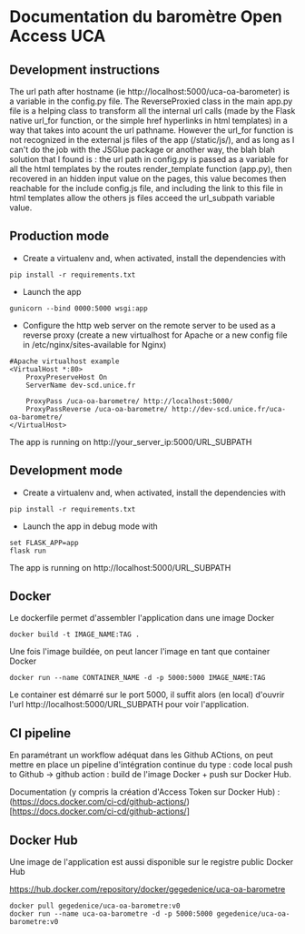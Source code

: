 # Documentation du baromètre Open Access UCA

## Development instructions

The url path after hostname (ie http://localhost:5000/uca-oa-barometer) is a variable in the config.py file.
The ReverseProxied class in the main app.py file is a helping class to transform all the internal url calls (made by the Flask native url_for function, or the simple href hyperlinks in html templates) in a way that takes into acount the url pathname.
However the url_for function is not recognized in the external js files of the app (/static/js/), and as long as I can't do the job with the JSGlue package or another way, the blah blah solution that I found is : the url path in config.py is passed as a variable for all the html templates by the routes render_template function (app.py), then recovered in an hidden input value on the pages, this value becomes then reachable for the include config.js file, and including the link to this file in html templates allow the others js files acceed the url_subpath variable value.

## Production mode

- Create a virtualenv and, when activated, install the dependencies with

```
pip install -r requirements.txt
```
- Launch the app

```
gunicorn --bind 0000:5000 wsgi:app
```
- Configure the http web server on the remote server to be used as a reverse proxy (create a new virtualhost for Apache or a new config file in /etc/nginx/sites-available for Nginx)

```
#Apache virtualhost example
<VirtualHost *:80>
    ProxyPreserveHost On
    ServerName dev-scd.unice.fr

    ProxyPass /uca-oa-barometre/ http://localhost:5000/
    ProxyPassReverse /uca-oa-barometre/ http://dev-scd.unice.fr/uca-oa-barometre/
</VirtualHost>
```

The app is running on http://your_server_ip:5000/URL_SUBPATH

## Development mode

- Create a virtualenv and, when activated, install the dependencies with

```
pip install -r requirements.txt
```
- Launch the app in debug mode with

```
set FLASK_APP=app
flask run
```
The app is running on http://localhost:5000/URL_SUBPATH

## Docker

Le dockerfile permet d'assembler l'application dans une image Docker

```
docker build -t IMAGE_NAME:TAG .
```

Une fois l'image buildée, on peut lancer l'image en tant que container Docker

```
docker run --name CONTAINER_NAME -d -p 5000:5000 IMAGE_NAME:TAG
```
Le container est démarré sur le port 5000, il suffit alors (en local) d'ouvrir l'url http://localhost:5000/URL_SUBPATH pour voir l'application.

## CI pipeline

En paramétrant un workflow adéquat dans les Github ACtions, on peut mettre en place un pipeline d'intégration continue du type : code local push to Github -> github action : build de l'image Docker + push sur Docker Hub.

Documentation (y compris la création d'Access Token sur Docker Hub) : (https://docs.docker.com/ci-cd/github-actions/)[https://docs.docker.com/ci-cd/github-actions/]

## Docker Hub

Une image de l'application est aussi disponible sur le registre public Docker Hub

https://hub.docker.com/repository/docker/gegedenice/uca-oa-barometre

```
docker pull gegedenice/uca-oa-barometre:v0
docker run --name uca-oa-barometre -d -p 5000:5000 gegedenice/uca-oa-barometre:v0
```